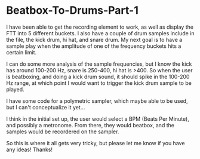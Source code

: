 # Beatbox-To-Drums-Part-1

I have been able to get the recording element to work, as well as display the FTT into 5 different buckets.
I also have a couple of drum samples include in the file, the kick drum, hi hat, and snare drum. 
My next goal is to have a sample play when the amplitude of one of the frequency buckets hits a certain limit. 

I can do some more analysis of the sample frequencies, but I know the kick has around 100-200 Hz, snare is 250-400, hi hat is >400. 
So when the user is beatboxing, and doing a kick drum sound, it should spike in the 100-200 Hz range, at which point I would want to trigger the kick drum sample to be played.

I have some code for a polymetric sampler, which maybe able to be used, but I can't conceptualize it yet... 

I think in the initial set up, the user would select a BPM (Beats Per Minute), and possibly a metronome. From there, they would beatbox, and the samples would be recordered on the sampler. 

So this is where it all gets very tricky, but please let me know if you have any ideas! Thanks!
